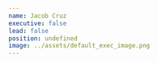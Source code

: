 ```yaml
---
name: Jacob Cruz
executive: false
lead: false
position: undefined
image: ../assets/default_exec_image.png
---
```

